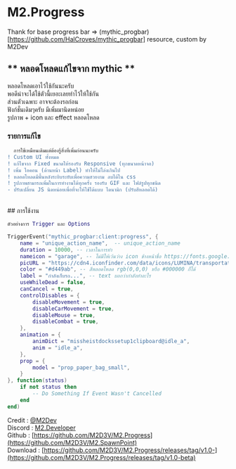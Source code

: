 # M2.Progress
Thank for base progress bar => (mythic_progbar)[https://github.com/HalCroves/mythic_progbar] resource, custom by M2Dev
## ** หลอดโหลดแก้ไขจาก mythic **

หลอดโหลดเอาไว้ใช้กันนะครับ  <br>
พอดีน่าจะได้ใช้ตัวนี้เยอะเลยทำไว้ให้ใช้กัน  <br>
ส่วนตัวเฉพาะ อาจจะต้องรอก่อน  <br>
ฟังก์ชั่นเดิมๆครับ มีเพิ่มมานิดหน่อย <br>
รูปภาพ + icon และ effect หลอดโหลด <br>

### รายการแก้ไข
```diff 
  การใช้เหมือนเดิมแต่ต้องรู้สิ่งที่เพิ่มก่อนนะครับ
! Custom UI ทั้งหมด
! แก้ไขจาก Fixed ขนาดให้รองรับ Responsive (ทุกขนาดหน้าจอ)
! เพิ่ม ไอคอน (ด้านหน้า Label) ทำให้ไม่โล่งเกินไป
! หลอดโหลดมีพื้นหลังระยิบระยับเพื่อความสวยงาม ลบได้ใน css
! รูปภาพสามารถเพิ่มในการทำงานได้ทุกครั้ง รองรับ GIF และ ไฟล์รูปทุกชนิด
- ปรับเปลี่ยน JS นิดหน่อยเพื่อที่จะให้ใช้ได้แบบ ไดนามิก (ปรับสีหลอดได้)
```
<br>
## การใช้งาน 
<br>

```lua 
ตัวอย่างการ Trigger และ Options

TriggerEvent("mythic_progbar:client:progress", {
    name = "unique_action_name",  -- unique_action_name
    duration = 10000, -- เวลาในการทำ
    nameicon = "garage", -- ไม่มีให้เว้นว่าง icon ข้างหน้าชื่อ https://fonts.google.com/icons?selected=Material+Symbols+Rounded:garage:FILL@1;wght@200;GRAD@200;opsz@24
    picURL = "https://cdn4.iconfinder.com/data/icons/LUMINA/transportation/png/400/muscle_car.png", -- รูปภาพ หากต้องการเอาไอเทมให้ใช้ nui://esx_inventoryhud/html/img/item/<ชื่อไอเทม>.png
    color = "#d449ab", -- สีหลอดโหลด rgb(0,0,0) หรือ #000000 ก็ได้
    label = "กำลังเก็บรถ...", -- text บอกว่ากำลังทำอะไร
    useWhileDead = false,
    canCancel = true,
    controlDisables = {
        disableMovement = true,
        disableCarMovement = true,
        disableMouse = true,
        disableCombat = true,
    },
    animation = {
        animDict = "missheistdockssetup1clipboard@idle_a",
        anim = "idle_a",
    },
    prop = {
        model = "prop_paper_bag_small",
    }
}, function(status)
    if not status then
        -- Do Something If Event Wasn't Cancelled
    end
end)
```

Credit : [@M2Dev]() <br>
Discord : [M2.Developer](https://discord.gg/pBsj94TaJT) <br>
Github : [https://github.com/M2D3V/M2.Progress](https://github.com/M2D3V/M2.SpawnPoint) <br>
Download : [https://github.com/M2D3V/M2.Progress/releases/tag/v1.0-](https://github.com/M2D3V/M2.Progress/releases/tag/v1.0-beta)
